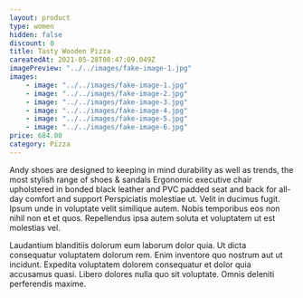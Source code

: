 ```yaml
---
layout: product
type: women
hidden: false
discount: 0
title: Tasty Wooden Pizza
careatedAt: 2021-05-28T08:47:09.049Z
imagePreview: "../../images/fake-image-1.jpg"
images:
    - image: "../../images/fake-image-1.jpg"
    - image: "../../images/fake-image-2.jpg"
    - image: "../../images/fake-image-3.jpg"
    - image: "../../images/fake-image-4.jpg"
    - image: "../../images/fake-image-5.jpg"
    - image: "../../images/fake-image-6.jpg"
price: 684.00
category: Pizza
---
```

Andy shoes are designed to keeping in mind durability as well as trends, the most stylish range of shoes & sandals
Ergonomic executive chair upholstered in bonded black leather and PVC padded seat and back for all-day comfort and support
Perspiciatis molestiae ut. Velit in ducimus fugit. Ipsum unde in voluptate velit similique autem. Nobis temporibus eos non nihil non et et quos. Repellendus ipsa autem soluta et voluptatem ut est molestias vel.
 Laudantium blanditiis dolorum eum laborum dolor quia. Ut dicta consequatur voluptatem dolorum rem. Enim inventore quo nostrum aut ut incidunt. Expedita voluptatem dolorem consequatur et dolor quia accusamus quasi. Libero dolores nulla quo sit voluptate. Omnis deleniti perferendis maxime.
